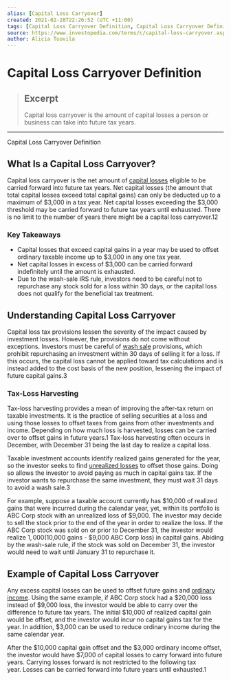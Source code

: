 ```yaml
---
alias: [Capital Loss Carryover]
created: 2021-02-28T22:26:52 (UTC +11:00)
tags: [Capital Loss Carryover Definition, Capital Loss Carryover Definition]
source: https://www.investopedia.com/terms/c/capital-loss-carryover.asp
author: Alicia Tuovila
---
```


# Capital Loss Carryover Definition

> ## Excerpt
> Capital loss carryover is the amount of capital losses a person or business can take into future tax years.

---

Capital Loss Carryover Definition
## What Is a Capital Loss Carryover?

Capital loss carryover is the net amount of [capital losses](https://www.investopedia.com/terms/c/capitalloss.asp) eligible to be carried forward into future tax years. Net capital losses (the amount that total capital losses exceed total capital gains) can only be deducted up to a maximum of $3,000 in a tax year. Net capital losses exceeding the $3,000 threshold may be carried forward to future tax years until exhausted. There is no limit to the number of years there might be a capital loss carryover.12

### Key Takeaways

-   Capital losses that exceed capital gains in a year may be used to offset ordinary taxable income up to $3,000 in any one tax year.
-   Net capital losses in excess of $3,000 can be carried forward indefinitely until the amount is exhausted.
-   Due to the wash-sale IRS rule, investors need to be careful not to repurchase any stock sold for a loss within 30 days, or the capital loss does not qualify for the beneficial tax treatment.

## Understanding Capital Loss Carryover

Capital loss tax provisions lessen the severity of the impact caused by investment losses. However, the provisions do not come without exceptions. Investors must be careful of [wash sale](https://www.investopedia.com/terms/w/washsale.asp) provisions, which prohibit repurchasing an investment within 30 days of selling it for a loss. If this occurs, the capital loss cannot be applied toward tax calculations and is instead added to the cost basis of the new position, lessening the impact of future capital gains.3

### Tax-Loss Harvesting

Tax-loss harvesting provides a mean of improving the after-tax return on taxable investments. It is the practice of selling securities at a loss and using those losses to offset taxes from gains from other investments and income. Depending on how much loss is harvested, losses can be carried over to offset gains in future years.1 Tax-loss harvesting often occurs in December, with December 31 being the last day to realize a capital loss.

Taxable investment accounts identify realized gains generated for the year, so the investor seeks to find [unrealized losses](https://www.investopedia.com/terms/u/unrealizedloss.asp) to offset those gains. Doing so allows the investor to avoid paying as much in capital gains tax. If the investor wants to repurchase the same investment, they must wait 31 days to avoid a wash sale.3

For example, suppose a taxable account currently has $10,000 of realized gains that were incurred during the calendar year, yet, within its portfolio is ABC Corp stock with an unrealized loss of $9,000. The investor may decide to sell the stock prior to the end of the year in order to realize the loss. If the ABC Corp stock was sold on or prior to December 31, the investor would realize $1,000 ($10,000 gains - $9,000 ABC Corp loss) in capital gains. Abiding by the wash-sale rule, if the stock was sold on December 31, the investor would need to wait until January 31 to repurchase it.

## Example of Capital Loss Carryover

Any excess capital losses can be used to offset future gains and [ordinary income](https://www.investopedia.com/terms/o/ordinaryincome.asp). Using the same example, if ABC Corp stock had a $20,000 loss instead of $9,000 loss, the investor would be able to carry over the difference to future tax years. The initial $10,000 of realized capital gain would be offset, and the investor would incur no capital gains tax for the year. In addition, $3,000 can be used to reduce ordinary income during the same calendar year.

After the $10,000 capital gain offset and the $3,000 ordinary income offset, the investor would have $7,000 of capital losses to carry forward into future years. Carrying losses forward is not restricted to the following tax year. Losses can be carried forward into future years until exhausted.1
